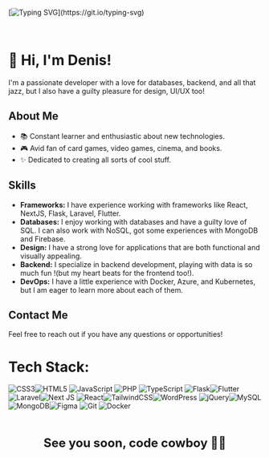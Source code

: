 
[![Typing SVG](https://readme-typing-svg.demolab.com?font=Fira+Code&weight=900&size=30&pause=1000&color=11E17E&center=true&width=435&lines=Welcome+!)](https://git.io/typing-svg)

<br>

# 👋 Hi, I'm Denis!

I'm a passionate developer with a love for databases, backend, and all that jazz, but I also have a guilty pleasure for design, UI/UX too! 

## About Me
- 📚 Constant learner and enthusiastic about new technologies.
- 🎮 Avid fan of card games, video games, cinema, and books.
- ✨ Dedicated to creating all sorts of cool stuff.

## Skills
- **Frameworks:** I have experience working with frameworks like React, NextJS, Flask, Laravel, Flutter.
- **Databases:** I enjoy working with databases and have a guilty love of SQL. I can also work with NoSQL, got some experiences with MongoDB and Firebase.
- **Design:** I have a strong love for applications that are both functional and visually appealing.
- **Backend:** I specialize in backend development, playing with data is so much fun !(but my heart beats for the frontend too!).
- **DevOps:** I have a little experience with Docker, Azure, and Kubernetes, but I am eager to learn more about each of them.

## Contact Me
Feel free to reach out if you have any questions or opportunities!

# Tech Stack:
![CSS3](https://img.shields.io/badge/css3-%231572B6.svg?style=for-the-badge&logo=css3&logoColor=white)![HTML5](https://img.shields.io/badge/html5-%23E34F26.svg?style=for-the-badge&logo=html5&logoColor=white) ![JavaScript](https://img.shields.io/badge/javascript-%23323330.svg?style=for-the-badge&logo=javascript&logoColor=%23F7DF1E)
![PHP](https://img.shields.io/badge/php-%23777BB4.svg?style=for-the-badge&logo=php&logoColor=white)
 ![TypeScript](https://img.shields.io/badge/typescript-%23007ACC.svg?style=for-the-badge&logo=typescript&logoColor=white) ![Flask](https://img.shields.io/badge/flask-%23000.svg?style=for-the-badge&logo=flask&logoColor=white)![Flutter](https://img.shields.io/badge/Flutter-%2302569B.svg?style=for-the-badge&logo=Flutter&logoColor=white) ![Laravel](https://img.shields.io/badge/laravel-%23FF2D20.svg?style=for-the-badge&logo=laravel&logoColor=white)![Next JS](https://img.shields.io/badge/Next-black?style=for-the-badge&logo=next.js&logoColor=white) ![React](https://img.shields.io/badge/react-%2320232a.svg?style=for-the-badge&logo=react&logoColor=%2361DAFB)![TailwindCSS](https://img.shields.io/badge/tailwindcss-%2338B2AC.svg?style=for-the-badge&logo=tailwind-css&logoColor=white)![WordPress](https://img.shields.io/badge/WordPress-%23117AC9.svg?style=for-the-badge&logo=WordPress&logoColor=white) ![jQuery](https://img.shields.io/badge/jquery-%230769AD.svg?style=for-the-badge&logo=jquery&logoColor=white)![MySQL](https://img.shields.io/badge/mysql-4479A1.svg?style=for-the-badge&logo=mysql&logoColor=white) ![MongoDB](https://img.shields.io/badge/MongoDB-%234ea94b.svg?style=for-the-badge&logo=mongodb&logoColor=white)![Figma](https://img.shields.io/badge/figma-%23F24E1E.svg?style=for-the-badge&logo=figma&logoColor=white)  ![Git](https://img.shields.io/badge/git-%23F05033.svg?style=for-the-badge&logo=git&logoColor=white) ![Docker](https://img.shields.io/badge/docker-%230db7ed.svg?style=for-the-badge&logo=docker&logoColor=white)

<br>
<p align="center" style="margin-top: 20px;">
  <strong style="font-size: 24px;">See you soon, code cowboy 🤠✨</strong>
</p>
